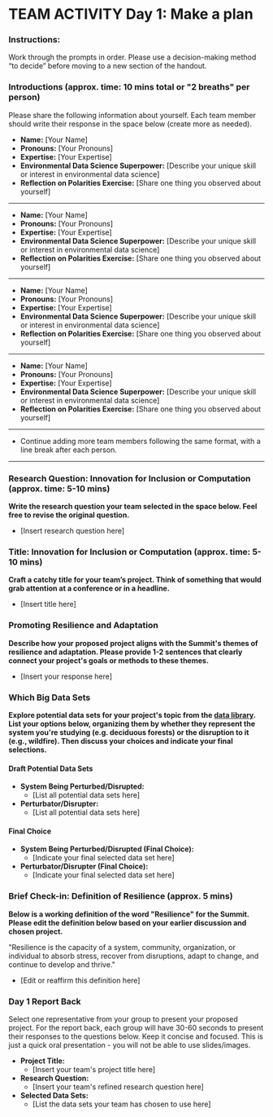 # TEAM ACTIVITY Day 1: Make a plan
### Instructions:
Work through the prompts in order. Please use a decision-making method “to decide” before moving to a new section of the handout.  

### Introductions (approx. time: 10 mins total or "2 breaths" per person)
Please share the following information about yourself. Each team member should write their response in the space below (create more as needed).

  - **Name:** [Your Name]
  - **Pronouns:** [Your Pronouns]
  - **Expertise:** [Your Expertise]
  - **Environmental Data Science Superpower:** [Describe your unique skill or interest in environmental data science]
  - **Reflection on Polarities Exercise:** [Share one thing you observed about yourself]

  ---
  - **Name:** [Your Name]
  - **Pronouns:** [Your Pronouns]
  - **Expertise:** [Your Expertise]
  - **Environmental Data Science Superpower:** [Describe your unique skill or interest in environmental data science]
  - **Reflection on Polarities Exercise:** [Share one thing you observed about yourself]

  ---
  - **Name:** [Your Name]
  - **Pronouns:** [Your Pronouns]
  - **Expertise:** [Your Expertise]
  - **Environmental Data Science Superpower:** [Describe your unique skill or interest in environmental data science]
  - **Reflection on Polarities Exercise:** [Share one thing you observed about yourself]

  ---
  - **Name:** [Your Name]
  - **Pronouns:** [Your Pronouns]
  - **Expertise:** [Your Expertise]
  - **Environmental Data Science Superpower:** [Describe your unique skill or interest in environmental data science]
  - **Reflection on Polarities Exercise:** [Share one thing you observed about yourself]

  ---
  - Continue adding more team members following the same format, with a line break after each person.
  ---
### Research Question: Innovation for Inclusion or Computation (approx. time: 5-10 mins)
**Write the research question your team selected in the space below. Feel free to revise the original question.**
  - [Insert research question here]


### Title: Innovation for Inclusion or Computation (approx. time: 5-10 mins)
**Craft a catchy title for your team’s project. Think of something that would grab attention at a conference or in a headline.**
  - [Insert title here]


### Promoting Resilience and Adaptation
**Describe how your proposed project aligns with the Summit's themes of resilience and adaptation. Please provide 1-2 sentences that clearly connect your project's goals or methods to these themes.**
  - [Insert your response here]


### Which Big Data Sets
**Explore potential data sets for your project's topic from the [data library](https://cu-esiil.github.io/data-library/). List your options below, organizing them by whether they represent the system you're studying (e.g. deciduous forests) or the disruption to it (e.g., wildfire). Then discuss your choices and indicate your final selections.**

#### Draft Potential Data Sets
  - **System Being Perturbed/Disrupted:**
    - [List all potential data sets here]
  - **Perturbator/Disrupter:**
    - [List all potential data sets here]

#### Final Choice
  - **System Being Perturbed/Disrupted (Final Choice):**
    - [Indicate your final selected data set here]
  - **Perturbator/Disrupter (Final Choice):**
    - [Indicate your final selected data set here]



### Brief Check-in: Definition of Resilience (approx. 5 mins)
**Below is a working definition of the word "Resilience" for the Summit. Please edit the definition below based on your earlier discussion and chosen project.**

"Resilience is the capacity of a system, community, organization, or individual to absorb stress, recover from disruptions, adapt to change, and continue to develop and thrive."

- [Edit or reaffirm this definition here]


### Day 1 Report Back
Select one representative from your group to present your proposed project. For the report back, each group will have 30-60 seconds to present their responses to the questions below. Keep it concise and focused. This is just a quick oral presentation - you will not be able to use slides/images.

- **Project Title:**
  - [Insert your team's project title here]
- **Research Question:**
  - [Insert your team's refined research question here]
- **Selected Data Sets:**
  - [List the data sets your team has chosen to use here]
      

